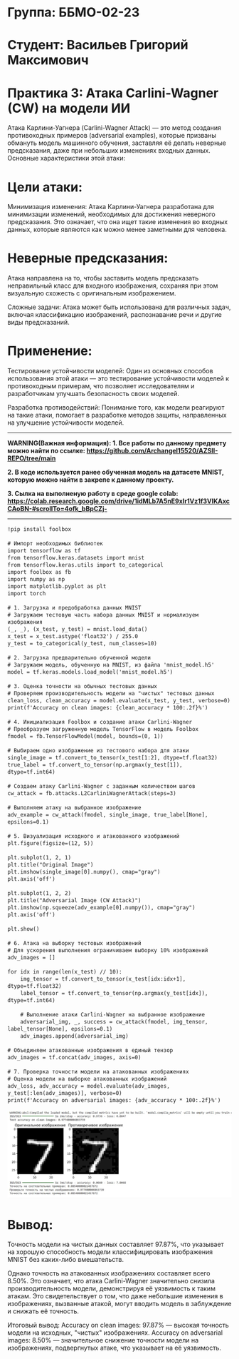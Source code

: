 # Группа: ББМО-02-23
# Студент: Васильев Григорий Максимович
# Практика 3: Атака Carlini-Wagner (CW) на модели ИИ

Атака Карлини-Уагнера (Carlini-Wagner Attack) — это метод создания противоходных примеров (adversarial examples), которые призваны обмануть модель машинного обучения, заставляя её делать неверные предсказания, даже при небольших изменениях входных данных. Основные характеристики этой атаки:

# Цели атаки:

Минимизация изменения: Атака Карлини-Уагнера разработана для минимизации изменений, необходимых для достижения неверного предсказания. Это означает, что она ищет такие изменения во входных данных, которые являются как можно менее заметными для человека.

# Неверные предсказания:

Атака направлена на то, чтобы заставить модель предсказать неправильный класс для входного изображения, сохраняя при этом визуальную схожесть с оригинальным изображением.

Сложные задачи: Атака может быть использована для различных задач, включая классификацию изображений, распознавание речи и другие виды предсказаний.

# Применение:

Тестирование устойчивости моделей: Один из основных способов использования этой атаки — это тестирование устойчивости моделей к противоходным примерам, что позволяет исследователям и разработчикам улучшать безопасность своих моделей.

Разработка противодействий: Понимание того, как модели реагируют на такие атаки, помогает в разработке методов защиты, направленных на улучшение устойчивости моделей.

  ---

**WARNING(Важная информация): 1. Все работы по данному предмету можно найти по ссылке: https://github.com/Archangel15520/AZSII-REPO/tree/main**

**2. В коде используется ранее обученная модель на датасете MNIST, которую можно найти в закрепе к данному проекту.**

**3. Сылка на выполненую работу в среде google colab: https://colab.research.google.com/drive/1idMLb7A5nE9xIr1Vz1f3VIKAxcCAoBN-#scrollTo=4ofk_bBpCZj-** 

  ---

```
!pip install foolbox

# Импорт необходимых библиотек
import tensorflow as tf
from tensorflow.keras.datasets import mnist
from tensorflow.keras.utils import to_categorical
import foolbox as fb
import numpy as np
import matplotlib.pyplot as plt
import torch

# 1. Загрузка и предобработка данных MNIST
# Загружаем тестовую часть набора данных MNIST и нормализуем изображения
(_, _), (x_test, y_test) = mnist.load_data()
x_test = x_test.astype('float32') / 255.0
y_test = to_categorical(y_test, num_classes=10)

# 2. Загрузка предварительно обученной модели
# Загружаем модель, обученную на MNIST, из файла 'mnist_model.h5'
model = tf.keras.models.load_model('mnist_model.h5')

# 3. Оценка точности на обычных тестовых данных
# Проверяем производительность модели на "чистых" тестовых данных
clean_loss, clean_accuracy = model.evaluate(x_test, y_test, verbose=0)
print(f'Accuracy on clean images: {clean_accuracy * 100:.2f}%')

# 4. Инициализация Foolbox и создание атаки Carlini-Wagner
# Преобразуем загруженную модель TensorFlow в модель Foolbox
fmodel = fb.TensorFlowModel(model, bounds=(0, 1))

# Выбираем одно изображение из тестового набора для атаки
single_image = tf.convert_to_tensor(x_test[1:2], dtype=tf.float32)
true_label = tf.convert_to_tensor(np.argmax(y_test[1]), dtype=tf.int64)

# Создаем атаку Carlini-Wagner с заданным количеством шагов
cw_attack = fb.attacks.L2CarliniWagnerAttack(steps=3)

# Выполняем атаку на выбранное изображение
adv_example = cw_attack(fmodel, single_image, true_label[None], epsilons=0.1)

# 5. Визуализация исходного и атакованного изображений
plt.figure(figsize=(12, 5))

plt.subplot(1, 2, 1)
plt.title("Original Image")
plt.imshow(single_image[0].numpy(), cmap="gray")
plt.axis('off')

plt.subplot(1, 2, 2)
plt.title("Adversarial Image (CW Attack)")
plt.imshow(np.squeeze(adv_example[0].numpy()), cmap="gray")
plt.axis('off')

plt.show()

# 6. Атака на выборку тестовых изображений
# Для ускорения выполнения ограничиваем выборку 10% изображений
adv_images = []

for idx in range(len(x_test) // 10):
    img_tensor = tf.convert_to_tensor(x_test[idx:idx+1], dtype=tf.float32)
    label_tensor = tf.convert_to_tensor(np.argmax(y_test[idx]), dtype=tf.int64)

    # Выполнение атаки Carlini-Wagner на выбранное изображение
    adversarial_img, _, success = cw_attack(fmodel, img_tensor, label_tensor[None], epsilons=0.1)
    adv_images.append(adversarial_img)

# Объединяем атакованные изображения в единый тензор
adv_images = tf.concat(adv_images, axis=0)

# 7. Проверка точности модели на атакованных изображениях
# Оценка модели на выборке атакованных изображений
adv_loss, adv_accuracy = model.evaluate(adv_images, y_test[:len(adv_images)], verbose=0)
print(f'Accuracy on adversarial images: {adv_accuracy * 100:.2f}%')
```

![image](https://github.com/Archangel15520/azsii2/blob/main/screenshot/1.JPG)

# Вывод:

Точность модели на чистых данных составляет 97.87%, что указывает на хорошую способность модели классифицировать изображения MNIST без каких-либо вмешательств.

Однако точность на атакованных изображениях составляет всего 8.50%. Это означает, что атака Carlini-Wagner значительно снизила производительность модели, демонстрируя её уязвимость к таким атакам. Это свидетельствует о том, что даже небольшие изменения в изображениях, вызванные атакой, могут вводить модель в заблуждение и снижать её точность.

Итоговый вывод: Accuracy on clean images: 97.87% — высокая точность модели на исходных, "чистых" изображениях. Accuracy on adversarial images: 8.50% — значительное снижение точности модели на изображениях, подвергнутых атаке, что указывает на её уязвимость.
